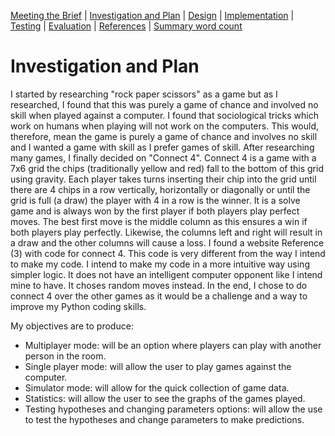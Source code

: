 [Meeting the Brief](README.md) |
[Investigation and Plan](Investigation_&_plan.md) |
[Design](Design.md) |
[Implementation](Implementation.md) |
[Testing](Testing.md) |
[Evaluation](Evaluation.md) |
[References](References.md) |
[Summary word count](Word_count.md)

# Investigation and Plan
I started by researching "rock paper scissors" as a game but as I researched, I found that this was purely a game of chance and involved no skill when played against a computer.  I found that sociological tricks which work on humans when playing will not work on the computers. This would, therefore, mean the game is purely a game of chance and involves no skill and I wanted a game with skill as I prefer games of skill. 
After researching many games, I finally decided on "Connect 4". Connect 4 is a game with a 7x6 grid the chips (traditionally yellow and red) fall to the bottom of this grid using gravity. Each player takes turns inserting their chip into the grid until there are 4 chips in a row vertically, horizontally or diagonally or until the grid is full (a draw) the player with 4 in a row is the winner. It is a solve game and is always won by the first player if both players play perfect moves. The best first move is the middle column as this ensures a win if both players play perfectly. Likewise, the columns left and right will result in a draw and the other columns will cause a loss. I found a website Reference (3) with code for connect 4. This code is very different from the way I intend to make my code. I intend to make my code in a more intuitive way using simpler logic. It does not have an intelligent computer opponent like I intend mine to have. It choses random moves instead. In the end, I chose to do connect 4 over the other games as it would be a challenge and a way to improve my Python coding skills. 
 
My objectives are to produce: 
- Multiplayer mode: will be an option where players can play with another person in the room.
- Single player mode: will allow the user to play games against the computer.
- Simulator mode: will allow for the quick collection of game data.
- Statistics: will allow the user to see the graphs of the games played.
- Testing hypotheses and changing parameters options: will allow the use to test the hypotheses and change parameters to make predictions.
